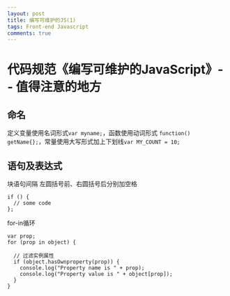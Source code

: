```yaml
---
layout: post
title: 编写可维护的JS(1)
tags: Front-end Javascript
comments: true
---
```


# 代码规范《编写可维护的JavaScript》-- 值得注意的地方

## 命名
定义变量使用名词形式`var myname;`，函数使用动词形式  `function() getName{};`，常量使用大写形式加上下划线`var MY_COUNT = 10;`

## 语句及表达式
块语句间隔 左圆括号前、右圆括号后分别加空格

  ``` 
  if () {
    // some code
  };
  ```
  
for-in循环

  ```
  var prop;
  for (prop in object) {
  
    // 过滤实例属性
    if (object.hasOwnproperty(prop)) {
      console.log("Property name is " + prop);
      console.log("Property value is " + object[prop]);
    }
  }
  ```
